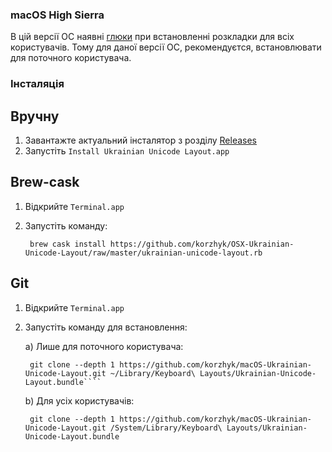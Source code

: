 ### macOS High Sierra

В цій версії ОС наявні [глюки](https://apple.stackexchange.com/questions/300606/keyboard-layout-keeps-reverting-since-upgrade-to-high-sierra) при встановленні розкладки для всіх користувачів. Тому для даної версії ОС, рекомендуєтся, встановлювати для поточного користувача.

### Інсталяція

## Вручну
1. Завантажте актуальний інсталятор з розділу [Releases](../../releases/)
2. Запустіть `Install Ukrainian Unicode Layout.app`

## Brew-cask
1. Відкрийте `Terminal.app`
2. Запустіть команду:

        brew cask install https://github.com/korzhyk/OSX-Ukrainian-Unicode-Layout/raw/master/ukrainian-unicode-layout.rb

## Git
1. Відкрийте `Terminal.app`
2. Запустіть команду для встановлення:

    a) Лише для поточного користувача:

        git clone --depth 1 https://github.com/korzhyk/macOS-Ukrainian-Unicode-Layout.git ~/Library/Keyboard\ Layouts/Ukrainian-Unicode-Layout.bundle````

    b) Для усіх користувачів:

        git clone --depth 1 https://github.com/korzhyk/macOS-Ukrainian-Unicode-Layout.git /System/Library/Keyboard\ Layouts/Ukrainian-Unicode-Layout.bundle

